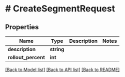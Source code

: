 # # CreateSegmentRequest

## Properties

Name | Type | Description | Notes
------------ | ------------- | ------------- | -------------
**description** | **string** |  |
**rollout_percent** | **int** |  |

[[Back to Model list]](../../README.md#models) [[Back to API list]](../../README.md#endpoints) [[Back to README]](../../README.md)
